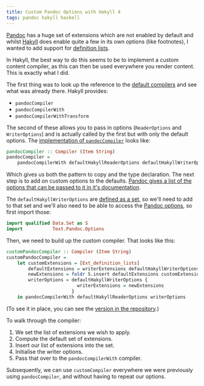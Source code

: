 ```yaml
---
title: Custom Pandoc Options with Hakyll 4
tags: pandoc hakyll haskell
---
```


[Pandoc][] has a huge set of extensions which are not enabled by default and
whilst [Hakyll][] does enable quite a few in its own options (like footnotes),
I wanted to add support for [definition lists][].

In Hakyll, the best way to do this seems to be to implement a custom content
compiler, as this can then be used everywhere you render content. This is
exactly what I did.

The first thing was to look up the reference to the [default compilers][] and
see what was already there. Hakyll provides:

* `pandocCompiler`
* `pandocCompilerWith`
* `pandocCompilerWithTransform`

The second of these allows you to pass in options (`ReaderOptions` and
`WriterOptions`) and is actually called by the first but with only the default
options. The [implementation of `pandocCompiler`][pandocCompilerImp] looks like:

```haskell
pandocCompiler :: Compiler (Item String)
pandocCompiler =
    pandocCompilerWith defaultHakyllReaderOptions defaultHakyllWriterOptions
```

Which gives us both the pattern to copy and the type declaration. The next
step is to add on custom options to the defaults. [Pandoc gives a list of the
options that can be passed to it in it's documentation][pandocOptions].

The `defaultHakyllWriterOptions` are [defined as a set][writerOptions], so
we'll need to add to that set and we'll also need to be able to access the
[Pandoc options][pandocOptions], so first import those:

```haskell
import qualified Data.Set as S
import           Text.Pandoc.Options
```

Then, we need to build up the custom compiler. That looks like this:

```haskell
customPandocCompiler :: Compiler (Item String)
customPandocCompiler =
    let customExtensions = [Ext_definition_lists]
        defaultExtensions = writerExtensions defaultHakyllWriterOptions
        newExtensions = foldr S.insert defaultExtensions customExtensions
        writerOptions = defaultHakyllWriterOptions {
                          writerExtensions = newExtensions
                        }
    in pandocCompilerWith defaultHakyllReaderOptions writerOptions
```

(To see it in place, you can see the [version in the repository][customCompiler].)

To walk through the compiler:

1. We set the list of extensions we wish to apply.
2. Compute the default set of extensions.
3. Insert our list of extensions into the set.
4. Initialise the writer options.
5. Pass that over to the `pandocCompilerWith` compiler.

Subsequently, we can use `customCompiler` everywhere we were previously using
`pandocCompiler`, and without having to repeat our options.

[Pandoc]: http://johnmacfarlane.net/pandoc/
[Hakyll]: http://jaspervdj.be/hakyll/
[definition lists]: http://johnmacfarlane.net/pandoc/README.html#definition-lists
[default compilers]: http://jaspervdj.be/hakyll/reference/Hakyll-Web-Pandoc.html#g:2
[pandocCompilerImp]: http://jaspervdj.be/hakyll/reference/src/Hakyll-Web-Pandoc.html#pandocCompiler
[pandocOptions]: http://hackage.haskell.org/package/pandoc-1.10.0.4/docs/Text-Pandoc-Options.html
[writerOptions]: http://jaspervdj.be/hakyll/reference/src/Hakyll-Web-Pandoc.html#defaultHakyllWriterOptions
[customCompiler]: https://github.com/nickcharlton/nickcharlton.net/blob/c6b5b417c36c3b425ea1074d5d41d00425d202a6/site.hs#L125
